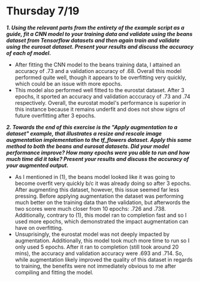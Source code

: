 # Thursday 7/19
___1. Using the relevant parts from the entirety of the example script as a guide, fit a CNN model to your training data and validate using the beans dataset from Tensorflow datasets and then again train and validate using the eurosat dataset. Present your results and discuss the accuracy of each of model.___
   * After fitting the CNN model to the beans training data, I attained an accuracy of .73 and a validation accuracy of .68. Overall this model performed quite well, though it appears to be overfitting very quickly, which could be an issue with more epochs.
   * This model also performed well fitted to the eurostat dataset. After 3 epochs, it sported an accuracy and validation acccuracy of .73 and .74 respectively. Overall, the eurostat model's performance is superior in this instance because it remains underfit and does not show signs of future overfitting after 3 epochs. 

___2. Towards the end of this exercise is the "Apply augmentation to a dataset" example, that illustrates a resize and rescale image augmentation implementation to the tf_flowers dataset. Apply this same method to both the beans and eurosat datasets. Did your model performance improve? How many epochs were you able to run and how much time did it take? Present your results and discuss the accuracy of your augmented output.___
   * As I mentioned in (1), the beans model looked like it was going to become overfit very quickly b/c it was already doing so after 3 epochs. After augmenting this dataset, however, this issue seemed far less pressing. Before applying augmentation the dataset was performing much better on the training data than the validation, but afterwords the two scores were much closer from 10 epochs: .726 and .738. Additionally, contrary to (1), this model ran to completion fast and so I used more epochs, which demonstrated the impact augmentation can have on overfitting.
   * Unsuprisingly, the eurostat model was not deeply impacted by augmentation. Additionally, this model took much more time to run so I only used 5 epochs. After it ran to completion (still took around 20 mins), the accuracy and validation accuracy were .693 and .714. So, while augmentation likely improved the quality of this dataset in regards to training, the benefits were not immediately obvious to me after compiling and fitting the model.